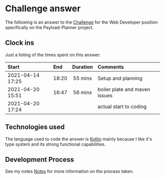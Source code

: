 # Challenge answer

The following is an answer to the [Challenge](./CHALLENGE.md) for the Web Developer position specifically
on the Payload-Planner project.

## Clock ins

Just a listing of the times spent on this answer:

| Start            | End   | Duration | Comments                      |
| :--------------- | :---- | :------: | :---------------------------- |
| 2021-04-14 17:25 | 18:20 | 55 mins  | Setup and planning            |
| 2021-04-20 15:51 | 16:47 | 56 mins  | boiler plate and maven issues |
| 2021-04-20 17:24 |       |          | actual start to coding        |

## Technologies used

The language used to code the answer is [Kotlin](https://kotlinlang.org/) mainly because I like it's type system and
its strong functional capabilities.


## Development Process

See my notes [Notes](Notes.md) for more information on the process taken.
